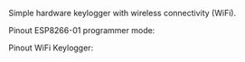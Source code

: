 Simple hardware keylogger with wireless connectivity (WiFi).

Pinout ESP8266-01 programmer mode:



Pinout WiFi Keylogger:
